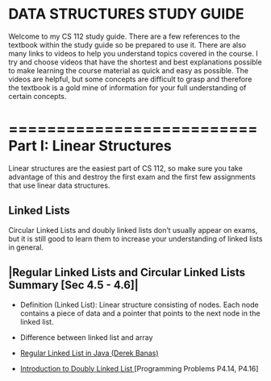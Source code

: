 DATA STRUCTURES STUDY GUIDE
===========================


Welcome to my CS 112 study guide. There are a few references to the textbook within the study guide so
be prepared to use it. There are also many links to videos to help you understand topics covered in 
the course. I try and choose videos that have the shortest and best explanations possible to make learning 
the course material as quick and easy as possible. The videos are helpful, but some concepts are difficult to
grasp and therefore the textbook is a gold mine of information for your full understanding of certain concepts.



==========================
Part I:  Linear Structures
=========================
Linear structures are the easiest part of CS 112, so make sure you take advantage of this and destroy the first exam and the first few assignments that use linear data structures.

Linked Lists
-------------
Circular Linked Lists and doubly linked lists don’t usually appear on exams, but it is still good to learn them
to increase your understanding of linked lists in general.

|Regular Linked Lists and Circular Linked Lists Summary [Sec 4.5 - 4.6]|
------------------------------------------------------------------------
  - Definition (Linked List): Linear structure consisting of nodes. Each node contains a piece of data and a pointer that     points to the next node in the linked list.
  - Difference between linked list and array
 
  - [Regular Linked List in Java (Derek Banas)](https://www.youtube.com/watch?v=195KUinjBpU)
  - [Introduction to Doubly Linked List ](https://www.youtube.com/watch?v=JdQeNxWCguQ) [Programming Problems P4.14, P4.16]
